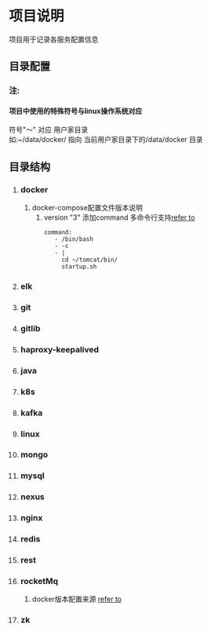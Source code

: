 # 项目说明  
项目用于记录各服务配置信息  
## 目录配置  
### 注:  
#### 项目中使用的特殊符号与linux操作系统对应  
符号"～" 对应 用户家目录  
如:~/data/docker/ 指向 当前用户家目录下的/data/docker 目录  

## 目录结构  
1. ### docker  
   1. docker-compose配置文件版本说明
      1. version "3" 添加command 多命令行支持[refer to](https://docs.docker.com/ee/)
         ```
         command:
            - /bin/bash
            - -c
            - |
              cd ~/tomcat/bin/
              startup.sh
         ```
2. ### elk
3. ### git
4. ### gitlib
5. ### haproxy-keepalived
6. ### java
7. ### k8s
8. ### kafka
9. ### linux 
10. ### mongo
11. ### mysql
12. ### nexus
13. ### nginx
14. ### redis
15. ### rest
16. ### rocketMq
    1. docker版本配置来源 [refer to](https://github.com/apache/rocketmq-docker)
17. ### zk
 

